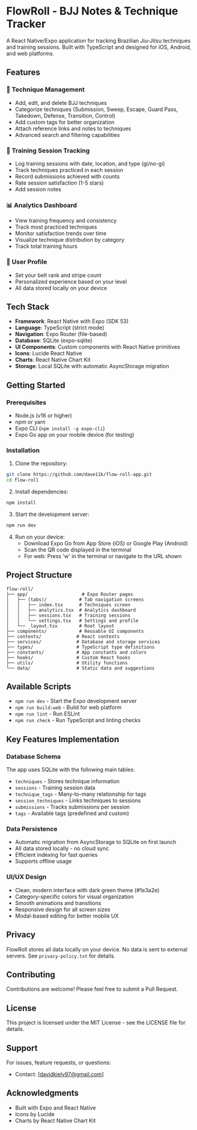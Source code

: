 # FlowRoll - BJJ Notes & Technique Tracker

A React Native/Expo application for tracking Brazilian Jiu-Jitsu techniques and training sessions. Built with TypeScript and designed for iOS, Android, and web platforms.

## Features

### 📝 Technique Management
- Add, edit, and delete BJJ techniques
- Categorize techniques (Submission, Sweep, Escape, Guard Pass, Takedown, Defense, Transition, Control)
- Add custom tags for better organization
- Attach reference links and notes to techniques
- Advanced search and filtering capabilities

### 🥋 Training Session Tracking
- Log training sessions with date, location, and type (gi/no-gi)
- Track techniques practiced in each session
- Record submissions achieved with counts
- Rate session satisfaction (1-5 stars)
- Add session notes

### 📊 Analytics Dashboard
- View training frequency and consistency
- Track most practiced techniques
- Monitor satisfaction trends over time
- Visualize technique distribution by category
- Track total training hours

### 👤 User Profile
- Set your belt rank and stripe count
- Personalized experience based on your level
- All data stored locally on your device

## Tech Stack

- **Framework**: React Native with Expo (SDK 53)
- **Language**: TypeScript (strict mode)
- **Navigation**: Expo Router (file-based)
- **Database**: SQLite (expo-sqlite)
- **UI Components**: Custom components with React Native primitives
- **Icons**: Lucide React Native
- **Charts**: React Native Chart Kit
- **Storage**: Local SQLite with automatic AsyncStorage migration

## Getting Started

### Prerequisites

- Node.js (v16 or higher)
- npm or yarn
- Expo CLI (`npm install -g expo-cli`)
- Expo Go app on your mobile device (for testing)

### Installation

1. Clone the repository:
```bash
git clone https://github.com/dave11k/flow-roll-app.git
cd flow-roll
```

2. Install dependencies:
```bash
npm install
```

3. Start the development server:
```bash
npm run dev
```

4. Run on your device:
   - Download Expo Go from App Store (iOS) or Google Play (Android)
   - Scan the QR code displayed in the terminal
   - For web: Press 'w' in the terminal or navigate to the URL shown

## Project Structure

```
flow-roll/
├── app/                    # Expo Router pages
│   ├── (tabs)/            # Tab navigation screens
│   │   ├── index.tsx      # Techniques screen
│   │   ├── analytics.tsx  # Analytics dashboard
│   │   ├── sessions.tsx   # Training sessions
│   │   └── settings.tsx   # Settings and profile
│   └── _layout.tsx        # Root layout
├── components/            # Reusable UI components
├── contexts/             # React contexts
├── services/             # Database and storage services
├── types/                # TypeScript type definitions
├── constants/            # App constants and colors
├── hooks/                # Custom React hooks
├── utils/                # Utility functions
└── data/                 # Static data and suggestions
```

## Available Scripts

- `npm run dev` - Start the Expo development server
- `npm run build:web` - Build for web platform
- `npm run lint` - Run ESLint
- `npm run check` - Run TypeScript and linting checks

## Key Features Implementation

### Database Schema
The app uses SQLite with the following main tables:
- `techniques` - Stores technique information
- `sessions` - Training session data
- `technique_tags` - Many-to-many relationship for tags
- `session_techniques` - Links techniques to sessions
- `submissions` - Tracks submissions per session
- `tags` - Available tags (predefined and custom)

### Data Persistence
- Automatic migration from AsyncStorage to SQLite on first launch
- All data stored locally - no cloud sync
- Efficient indexing for fast queries
- Supports offline usage

### UI/UX Design
- Clean, modern interface with dark green theme (#1e3a2e)
- Category-specific colors for visual organization
- Smooth animations and transitions
- Responsive design for all screen sizes
- Modal-based editing for better mobile UX

## Privacy

FlowRoll stores all data locally on your device. No data is sent to external servers. See `privacy-policy.txt` for details.

## Contributing

Contributions are welcome! Please feel free to submit a Pull Request.

## License

This project is licensed under the MIT License - see the LICENSE file for details.

## Support

For issues, feature requests, or questions:
- Contact: [davidkiely97@gmail.com]

## Acknowledgments

- Built with Expo and React Native
- Icons by Lucide
- Charts by React Native Chart Kit